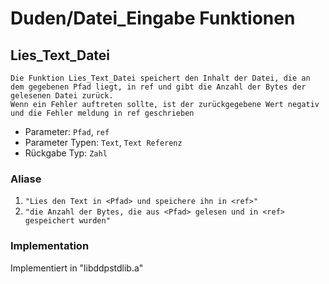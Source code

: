 # Duden/Datei_Eingabe Funktionen
## Lies_Text_Datei
```
Die Funktion Lies_Text_Datei speichert den Inhalt der Datei, die an dem gegebenen Pfad liegt, in ref und gibt die Anzahl der Bytes der gelesenen Datei zurück.
Wenn ein Fehler auftreten sollte, ist der zurückgegebene Wert negativ und die Fehler meldung in ref geschrieben
```
* Parameter: `Pfad`, `ref`
* Parameter Typen: `Text`, `Text Referenz`
* Rückgabe Typ: `Zahl`

### Aliase
1. `"Lies den Text in <Pfad> und speichere ihn in <ref>"`
2. `"die Anzahl der Bytes, die aus <Pfad> gelesen und in <ref> gespeichert wurden"`

### Implementation
Implementiert in "libddpstdlib.a"

